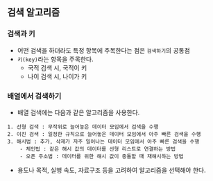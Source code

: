 ## 검색 알고리즘

### 검색과 키

- 어떤 검색을 하더라도 특정 항목에 주목한다는 점은 `검색하기`의 공통점
- `키(key)`라는 항목을 주목한다.
  - 국적 검색 시, 국적이 키
  - 나이 검색 시, 나이가 키

### 배열에서 검색하기

- 배열 검색에는 다음과 같은 알고리즘을 사용한다.

```
1. 선형 검색 : 무작위로 늘어놓은 데이터 모임에서 검색을 수행
2. 이진 검색 : 일정한 규칙으로 늘어놓은 데이터 모임에서 아주 빠른 검색을 수행
3. 해시법 : 추가, 삭제가 자주 일어나는 데이터 모임에서 아주 빠른 검색을 수행
    - 체인법 : 같은 해시 값의 데이터를 선형 리스트로 연결하는 방법
    - 오픈 주소법 : 데이터를 위한 해시 값이 충돌할 때 재해시하는 방법
```

- 용도나 목적, 실행 속도, 자료구조 등을 고려하여 알고리즘을 선택해야 한다.
